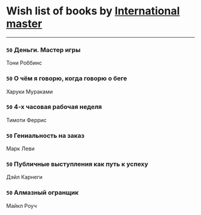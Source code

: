 # Wish list of books by [International master](http://vk.com/id74140988)
---

### `50` Деньги. Мастер игры
Тони Роббинс

### `50` О чём я говорю, когда говорю о беге
Харуки Мураками

### `50` 4-х часовая рабочая неделя
Тимоти Феррис

### `50` Гениальность на заказ
Марк Леви

### `50` Публичные выступления как путь к успеху
Дэйл Карнеги

### `50` Алмазный огранщик
Майкл Роуч

